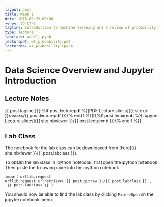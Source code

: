 ```yaml
---
layout: post
title: Week 1
date: 2015-09-29 09:00
venue: SB LT-2
tagline: Introduction to machine learning and a review of probability theory
type: lecture
labclass: week1.ipynb
lecturepdf: w1_probability.pdf
lecturenb: w1_probability.ipynb
---
```


Data Science Overview and Jupyter Introduction
==============================================

Lecture Notes
-------------

{{ post.tagline }}\[{%if post.lecturepdf %}[PDF Lecture slides]({{ site.url }}/assets/{{ post.lecturepdf }}){% endif %}\]\[{%if post.lecturenb %}[Jupyter Lecture slides]({{ site.nbviewer }}/{{ post.lecturenb }}){% endif %}\] 

Lab Class
---------

The notebook for the lab class can be downloaded from
[here]({{ site.nbviewer }}/{{ post.labclass }}).

To obtain the lab class in ipython notebook, first open the ipython
notebook. Then paste the following code into the ipython notebook

    import urllib.request
    urllib.request.urlretrieve('{{ post.gitraw }}/{{ post.labclass }}', '{{ post.labclass }}')

You should now be able to find the lab class by clicking `File->Open` on
the jupyter notebook menu.

